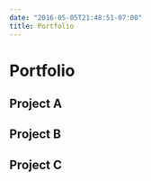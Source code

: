 ```yaml
---
date: "2016-05-05T21:48:51-07:00"
title: Portfolio
---
```

# Portfolio  

## Project A  

## Project B 

## Project C 

